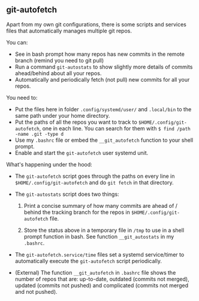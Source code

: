 ## git-autofetch

Apart from my own git configurations, there is some scripts and services files that automatically manages multiple git repos.

You can:

- See in bash prompt how many repos has new commits in the remote branch (remind you need to git pull)
- Run a command `git-autostats` to show slightly more details of commits ahead/behind about all your repos.
- Automatically and periodically fetch (not pull) new commits for all your repos.

You need to:

- Put the files here in folder `.config/systemd/user/` and `.local/bin` to the same path under your home directory.
- Put the paths of all the repos you want to track to `$HOME/.config/git-autofetch`, one in each line. You can search for them with `$ find /path -name .git -type d`
- Use my `.bashrc` file or embed the `__git_autofetch` function to your shell prompt.
- Enable and start the `git-autofetch` user systemd unit.

What's happening under the hood:

- The `git-autofetch` script goes through the paths on every line in `$HOME/.config/git-autofetch` and do `git fetch` in that directory.

- The `git-autostats` script does two things:

  1. Print a concise summary of how many commits are ahead of / behind the tracking branch for the repos in `$HOME/.config/git-autofetch` file.

  2. Store the status above in a temporary file in `/tmp` to use in a shell prompt function in bash. See function `__git_autostats` in my `.bashrc`.

- The `git-autofetch.service/time` files set a systemd service/timer to automatically execute the `git-autofetch` script periodically.

- (External) The function `__git_autofetch` in `.bashrc` file shows the number of repos that are: up-to-date, outdated (commits not merged), updated (commits not pushed) and complicated (commits not merged and not pushed).
